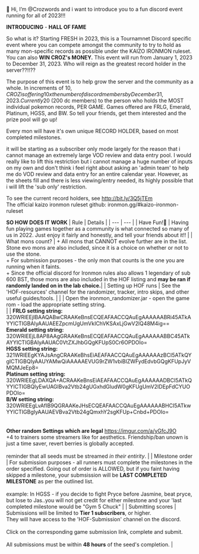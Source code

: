 👋 Hi, I’m @Crozwords and i want to introduce you to a fun discord event running for all of 2023!!! 

**INTRODUCING** - **HALL OF FAME**

So what is it? Starting FRESH in 2023, this is a Tournamnet Discord specific event where you can compete amongst the community to try to hold 
as many mon-specific records as possible under the KAIZO IRONMON ruleset. You can also **WIN CROZ's MONEY.** This event will run from January 1, 2023 to December 31, 2023. Who will reign as the 
greatest record holder in the server??!!??

The purpose of this event is to help grow the server and the community as a whole. In increments of 10$, CROZ is offering 10x the number of discord 
members by December 31, 2023. Currently 20$ (200 dc members) to the person who holds the MOST individual pokemon records, PER GAME. Games offered are FRLG, Emerald, Platinum, 
HGSS, and BW. So tell your friends, get them interested and the prize pool will go up!

Every mon will have it's own unique RECORD HOLDER, based on most completed milestones. 

it will be starting as a subscriber only mode largely for the reason that i cannot manage an extremely large VOD review and data entry pool. I would really like to lift this restriction but i cannot manage a huge number of inputs on my own and don't think i feel right about asking an 'admin team' to help me do VOD review and data entry for an entire calendar year. However, as the sheets fill and there is less viewing/entry needed, its highly possible that i will lift the 'sub only' restriction.

To see the current record holders, see http://bit.ly/3Q5jTEm <br>
The official kaizo ironmon ruleset github: ironmon.gg/#kaizo-ironmon-ruleset

**SO HOW DOES IT WORK** 
| Rule | Details |
| --- | --- |
| Have Fun!🙂 | Having fun playing games together as a community is what connected so many of us in 2022. Just enjoy it fairly and honestly, and tell your friends about it!! |
| What mons count? | + All mons that CANNOT evolve further are in the list. Stone evo mons are also included, since it is a choice on whether or not to use the stone. <br> + For submission purposes - the  only mon that counts is the one you are running when it faints. <br> + Since the official discord for Ironmon rules also allows 1 legendary of sub 600 BST, those mons are also included in the HOF listing and **may be ran if randomly landed on in the lab choice.**|
| Setting up HOF runs | See the 'HOF-resources' channel for the randomizer, tracker, intro skips, and other useful guides/tools. |
|                     | Open the ironmon_randomizer.jar - open the game rom - load the appropriate setting string. <br>
|                     | **FRLG setting string:** 320WRIEEjIBAAQABwCRAAKeBnsECQEAFAACCQAuEgAAAAAABRi45ATkAYYICTIGBAIyAAUAEEZpcmUgUmVkIChVKSAxLjGwV2lQ48M4ig== <br> **Emerald setting string:** <br> 320WRIEEjL8AP8AAgGRAAKeBnsECQEAFAACCQAuEgAAAAAABBC45ATkAYYICTIGBAIyAAUAC0VtZXJhbGQgKFUpS0Cr6OPDOIo= <br> **HGSS setting string:** 321WRIEEgKYAJsAngCRAAKeBhsEiAEAFAACCQAuEgAAAAAAzBCI5ATkQYgICTIGBQIyAAUYAMwQiAAAAAEVUG9rZW1vbiBIZWFydEdvbGQgKFUpJyVMQMJeEp8= <br> **Platinum setting string:** 320WRIEEgLDAXQA+ACRAAKeBnsEiAEAFAACCQAuEgAAAAAADBCI5ATkQYYICTIGBQIyEwUAGlBva2Vtb24gUGxhdGludW0gKFUgUmV2IDEpFdCYUOPDOIo= <br> **B/W setting string:** 320WRIEEgLvAfIB9QGRAAKeJHsECQEAFAACCQAuEgAAAAAABHCI5ATkwYYICTIGBgIyAAUAEVBva2Vtb24gQmxhY2sgKFUp+Cnbd+PDOIo= <br> <br> <br> **Other random Settings which are legal** https://imgur.com/a/yGfcJ9O <br> +4 to trainers some streamers like for aesthetics. Friendship/ban unown is just a time saver, revert berries is globally accepted.<br><br> reminder that all seeds must be streamed *in their entirity*. |
| Milestone order | For submission purposes - all runners must complete the milestones in the order specified. Going out of order is ALLOWED, but if you faint having skipped a milestone, your submsission will be **LAST COMPLETED MILESTONE** as per the outlined list.  <br> <br> example: In HGSS - if you decide to fight Pryce before Jasmine, beat pryce, but lose to Jas..you will not get credit for either milestone and your 'last completed milestone would be "Gym 5 Chuck" |
| Submitting scores | Submissions will be limited to **Tier 1 subscribers**, or higher. <br> They will have access to the 'HOF-Submission' channel on the discord. <br> <br>  Click on the corresponding game submission link, complete and submit. <br><br> All submissions must be within **48 hours** of the seed's completion. |
